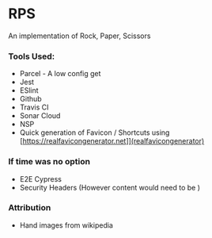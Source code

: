 # RPS

An implementation of Rock, Paper, Scissors





### Tools Used:
 * Parcel - A low config get
 * Jest
 * ESlint
 * Github
 * Travis CI
 * Sonar Cloud
 * NSP
 * Quick generation of Favicon / Shortcuts using [https://realfavicongenerator.net]](realfavicongenerator) 
 
### If time was no option 
 * E2E Cypress
 * Security Headers (However content would need to be )
 
 ### Attribution
 * Hand images from wikipedia